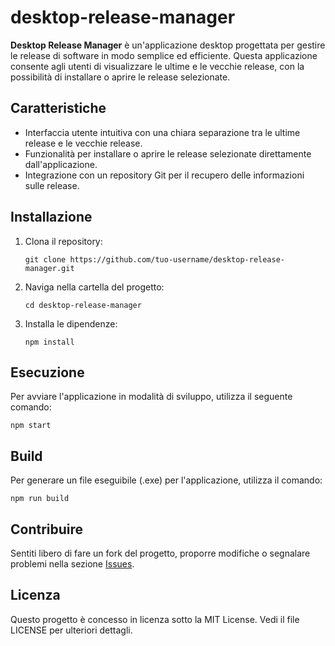 # desktop-release-manager

**Desktop Release Manager** è un'applicazione desktop progettata per gestire le release di software in modo semplice ed efficiente. Questa applicazione consente agli utenti di visualizzare le ultime e le vecchie release, con la possibilità di installare o aprire le release selezionate.

## Caratteristiche
- Interfaccia utente intuitiva con una chiara separazione tra le ultime release e le vecchie release.
- Funzionalità per installare o aprire le release selezionate direttamente dall'applicazione.
- Integrazione con un repository Git per il recupero delle informazioni sulle release.

## Installazione
1. Clona il repository:
   ```
   git clone https://github.com/tuo-username/desktop-release-manager.git
   ```
2. Naviga nella cartella del progetto:
   ```
   cd desktop-release-manager
   ```
3. Installa le dipendenze:
   ```
   npm install
   ```

## Esecuzione
Per avviare l'applicazione in modalità di sviluppo, utilizza il seguente comando:
```
npm start
```

## Build
Per generare un file eseguibile (.exe) per l'applicazione, utilizza il comando:
```
npm run build
```

## Contribuire
Sentiti libero di fare un fork del progetto, proporre modifiche o segnalare problemi nella sezione [Issues](https://github.com/tuo-username/desktop-release-manager/issues).

## Licenza
Questo progetto è concesso in licenza sotto la MIT License. Vedi il file LICENSE per ulteriori dettagli.